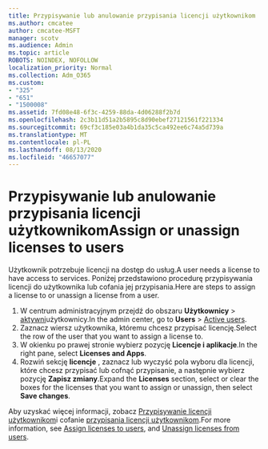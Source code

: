 ```yaml
---
title: Przypisywanie lub anulowanie przypisania licencji użytkownikom
ms.author: cmcatee
author: cmcatee-MSFT
manager: scotv
ms.audience: Admin
ms.topic: article
ROBOTS: NOINDEX, NOFOLLOW
localization_priority: Normal
ms.collection: Adm_O365
ms.custom:
- "325"
- "651"
- "1500008"
ms.assetid: 7fd08e48-6f3c-4259-88da-4d06288f2b7d
ms.openlocfilehash: 2c3b11d51a2b5895c8d90ebef27121561f221334
ms.sourcegitcommit: 69cf3c185e03a4b1da35c5ca492ee6c74a5d739a
ms.translationtype: MT
ms.contentlocale: pl-PL
ms.lasthandoff: 08/13/2020
ms.locfileid: "46657077"
---
```

# <a name="assign-or-unassign-licenses-to-users"></a><span data-ttu-id="8ed4d-102">Przypisywanie lub anulowanie przypisania licencji użytkownikom</span><span class="sxs-lookup"><span data-stu-id="8ed4d-102">Assign or unassign licenses to users</span></span>

<span data-ttu-id="8ed4d-103">Użytkownik potrzebuje licencji na dostęp do usług.</span><span class="sxs-lookup"><span data-stu-id="8ed4d-103">A user needs a license to have access to services.</span></span> <span data-ttu-id="8ed4d-104">Poniżej przedstawiono procedurę przypisywania licencji do użytkownika lub cofania jej przypisania.</span><span class="sxs-lookup"><span data-stu-id="8ed4d-104">Here are steps to assign a license to or unassign a license from a user.</span></span>
  
1. <span data-ttu-id="8ed4d-105">W centrum administracyjnym przejdź do obszaru **Użytkownicy** \> [aktywni](https://go.microsoft.com/fwlink/p/?linkid=834822)użytkownicy.</span><span class="sxs-lookup"><span data-stu-id="8ed4d-105">In the admin center, go to **Users** \> [Active users](https://go.microsoft.com/fwlink/p/?linkid=834822).</span></span>
2. <span data-ttu-id="8ed4d-106">Zaznacz wiersz użytkownika, któremu chcesz przypisać licencję.</span><span class="sxs-lookup"><span data-stu-id="8ed4d-106">Select the row of the user that you want to assign a license to.</span></span>
3. <span data-ttu-id="8ed4d-107">W okienku po prawej stronie wybierz pozycję **Licencje i aplikacje**.</span><span class="sxs-lookup"><span data-stu-id="8ed4d-107">In the right pane, select **Licenses and Apps**.</span></span>
4. <span data-ttu-id="8ed4d-108">Rozwiń sekcję **licencje** , zaznacz lub wyczyść pola wyboru dla licencji, które chcesz przypisać lub cofnąć przypisanie, a następnie wybierz pozycję **Zapisz zmiany**.</span><span class="sxs-lookup"><span data-stu-id="8ed4d-108">Expand the **Licenses** section, select or clear the boxes for the licenses that you want to assign or unassign, then select **Save changes**.</span></span>

<span data-ttu-id="8ed4d-109">Aby uzyskać więcej informacji, zobacz [Przypisywanie licencji użytkownikom](https://docs.microsoft.com/microsoft-365/admin/manage/assign-licenses-to-users)i cofanie [przypisania licencji użytkownikom](https://docs.microsoft.com/microsoft-365/admin/manage/remove-licenses-from-users).</span><span class="sxs-lookup"><span data-stu-id="8ed4d-109">For more information, see [Assign licenses to users](https://docs.microsoft.com/microsoft-365/admin/manage/assign-licenses-to-users), and [Unassign licenses from users](https://docs.microsoft.com/microsoft-365/admin/manage/remove-licenses-from-users).</span></span>